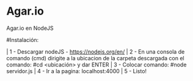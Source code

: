 # Agar.io
Agar.io en NodeJS


#Instalación:

  | 1 - Descargar nodeJS - https://nodejs.org/en/
  | 2 - En una consola de comando (cmd) dirigite a la ubicacion de la carpeta descargada con el comando: #cd <ubicación> y dar ENTER
  | 3 - Colocar comando: #node servidor.js
  | 4 - Ir a la pagina: localhost:4000
  | 5 - Listo!

